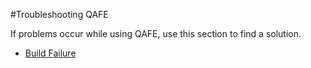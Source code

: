 #Troubleshooting QAFE

If problems occur while using QAFE, use this section to find a solution.

* [Build Failure](http://www.qafe.com/static/documentation/api/application-mapping_files/schemas/application-mapping_xsd/elements/window.html)

